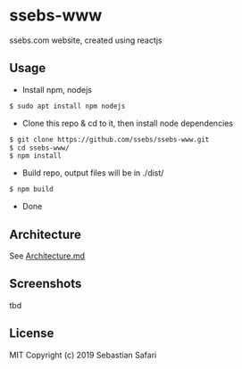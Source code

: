 # ssebs-www

ssebs.com website, created using reactjs

## Usage
- Install npm, nodejs
```bash
$ sudo apt install npm nodejs
```
- Clone this repo & cd to it, then install node dependencies
```bash
$ git clone https://github.com/ssebs/ssebs-www.git
$ cd ssebs-www/
$ npm install
```
- Build repo, output files will be in ./dist/
```bash
$ npm build
```
- Done

## Architecture
See [Architecture.md](./Architecture.md)

## Screenshots
tbd

## License
MIT Copyright (c) 2019 Sebastian Safari

